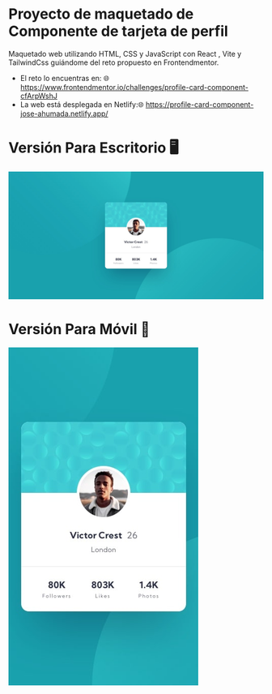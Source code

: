 # Proyecto de maquetado de Componente de tarjeta de perfil

Maquetado web utilizando HTML, CSS y JavaScript con React , Vite y TailwindCss guiándome del reto propuesto en Frontendmentor.

 - El reto lo encuentras en: 🌐 https://www.frontendmentor.io/challenges/profile-card-component-cfArpWshJ
 - La web está desplegada en Netlify:🌐 https://profile-card-component-jose-ahumada.netlify.app/


# Versión Para Escritorio 🖥️

 ![Descripción de la imagen](/src/assets/design/desktop-design.jpg)

 # Versión Para Móvil 📱

 ![Descripción de la imagen](/src/assets/design/mobile-design.jpg)
